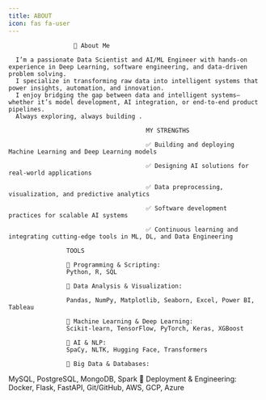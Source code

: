 ```yaml
---
title: ABOUT
icon: fas fa-user
---
```


                      👋 About Me
      
      I’m a passionate Data Scientist and AI/ML Engineer with hands-on experience in Deep Learning, software engineering, and data-driven problem solving. 
      I specialize in transforming raw data into intelligent systems that power insights, automation, and innovation.
      I enjoy bridging the gap between data and intelligent systems—whether it’s model development, AI integration, or end-to-end product pipelines.
      Always exploring, always building .

                                          MY STRENGTHS
                                          
                                          ✅ Building and deploying Machine Learning and Deep Learning models
                                          
                                          ✅ Designing AI solutions for real-world applications
                                          
                                          ✅ Data preprocessing, visualization, and predictive analytics
                                          
                                          ✅ Software development practices for scalable AI systems
                                          
                                          ✅ Continuous learning and integrating cutting-edge tools in ML, DL, and Data Engineering

                    TOOLS
                    
                    🔹 Programming & Scripting:
                    Python, R, SQL
                    
                    🔹 Data Analysis & Visualization:
                    
                    Pandas, NumPy, Matplotlib, Seaborn, Excel, Power BI, Tableau
                    
                    🔹 Machine Learning & Deep Learning:
                    Scikit-learn, TensorFlow, PyTorch, Keras, XGBoost
                    
                    🔹 AI & NLP:
                    SpaCy, NLTK, Hugging Face, Transformers
                    
                    🔹 Big Data & Databases:
MySQL, PostgreSQL, MongoDB, Spark
🔹 Deployment & Engineering:
Docker, Flask, FastAPI, Git/GitHub, AWS, GCP, Azure


